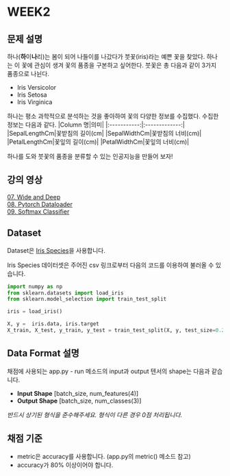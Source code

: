# WEEK2

## 문제 설명
하나(**하**이**나**리)는 봄이 되어 나들이를 나갔다가 붓꽃(iris)라는 예쁜 꽃을 찾았다. 하나는 이 꽃에 관심이 생겨 꽃의 품종을 구본하고 싶어한다. 붓꽃은 총 다음과 같이 3가지 품종으로 나뉜다.  
- Iris Versicolor
- Iris Setosa
- Iris Virginica

하나는 평소 과학적으로 분석하는 것을 좋아하여 꽃의 다양한 정보를 수집했다. 수집한 정보는 다음과 같다. 
|Column 명|의미|
|:-----------:|:-------------:|
|SepalLengthCm|꽃받침의 길이(cm|
|SepalWidthCm|꽃받침의 너비(cm)|
|PetalLengthCm|꽃잎의 길이(cm)|
|PetalWidthCm|꽃잎의 너비(cm)|

하나를 도와 붓꽃의 품종을 분류할 수 있는 인공지능을 만들어 보자!

## 강의 영상  
[07. Wide and Deep](https://www.youtube.com/watch?v=Mf8jna42p2M&list=PLlMkM4tgfjnJ3I-dbhO9JTw7gNty6o_2m&index=7)  
[08. Pytorch Dataloader](https://www.youtube.com/watch?v=zN49HdDxHi8&list=PLlMkM4tgfjnJ3I-dbhO9JTw7gNty6o_2m&index=8)  
[09. Softmax Classifier](https://www.youtube.com/watch?v=lvNdl7yg4Pg&list=PLlMkM4tgfjnJ3I-dbhO9JTw7gNty6o_2m&index=9)  

## Dataset
Dataset은 [Iris Species](https://www.kaggle.com/uciml/iris)을 사용합니다.  

Iris Species 데이터셋은 주어진 csv 링크로부터 다음의 코드를 이용하여 불러올 수 있습니다.

```python
import numpy as np
from sklearn.datasets import load_iris
from sklearn.model_selection import train_test_split

iris = load_iris()

X, y =  iris.data, iris.target
X_train, X_test, y_train, y_test = train_test_split(X, y, test_size=0.2, random_state=42)
```

## Data Format 설명
채점에 사용되는 app.py - run 메소드의 input과 output 텐서의 shape는 다음과 같습니다.
- **Input Shape** [batch_size, num_features(4)]
- **Output Shape** [batch_size, num_classes(3)]

*반드시 상기된 형식을 준수해주세요. 형식이 다른 경우 0점 처리됩니다.*

## 채점 기준
- metric은 accuracy를 사용합니다. (app.py의 metric() 메소드 참고)
- accuracy가 80% 이상이어야 합니다.
